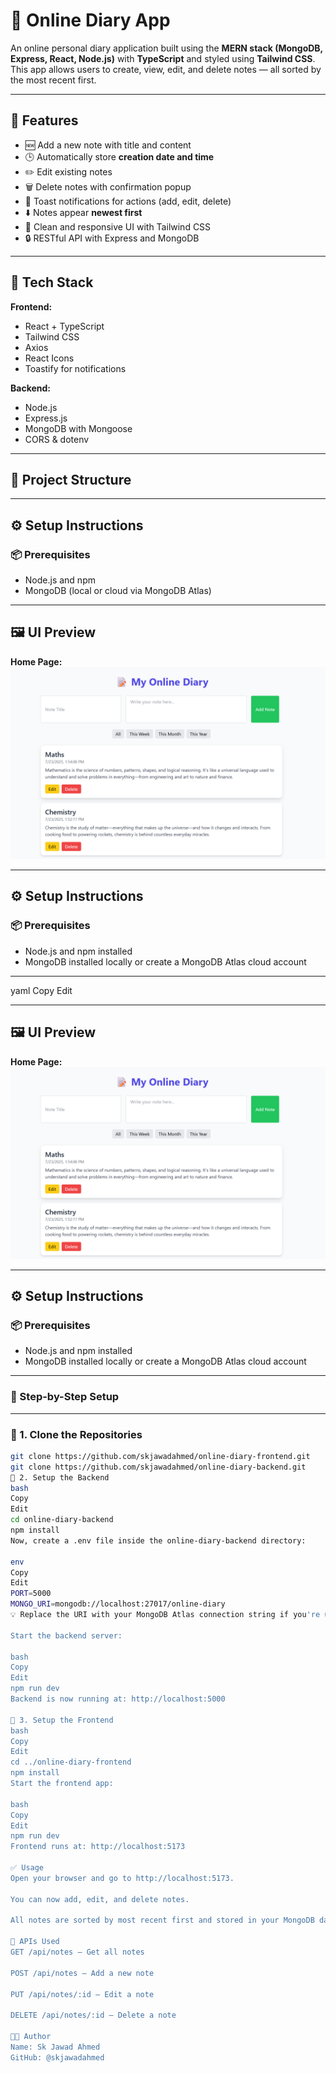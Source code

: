 # 📝 Online Diary App

An online personal diary application built using the **MERN stack (MongoDB, Express, React, Node.js)** with **TypeScript** and styled using **Tailwind CSS**. This app allows users to create, view, edit, and delete notes — all sorted by the most recent first.

---

## 🚀 Features

- 🆕 Add a new note with title and content
- 🕒 Automatically store **creation date and time**
- ✏️ Edit existing notes
- 🗑️ Delete notes with confirmation popup
- 🔔 Toast notifications for actions (add, edit, delete)
- ⬇️ Notes appear **newest first**
- 🎨 Clean and responsive UI with Tailwind CSS
- 🔒 RESTful API with Express and MongoDB

---

## 🧱 Tech Stack

**Frontend:**
- React + TypeScript
- Tailwind CSS
- Axios
- React Icons
- Toastify for notifications

**Backend:**
- Node.js
- Express.js
- MongoDB with Mongoose
- CORS & dotenv

---

## 📁 Project Structure


---

## ⚙️ Setup Instructions

### 📦 Prerequisites
- Node.js and npm
- MongoDB (local or cloud via MongoDB Atlas)

---

## 🖼️ UI Preview

**Home Page:**  
![Home Page](screenshots/Screenshot%202025-07-23%20173754.png)

---

## ⚙️ Setup Instructions

### 📦 Prerequisites

- Node.js and npm installed
- MongoDB installed locally or create a MongoDB Atlas cloud account

---


yaml
Copy
Edit

---

## 🖼️ UI Preview

**Home Page:**  
![Home Page](screenshots/Screenshot%202025-07-23%20173754.png)

---

## ⚙️ Setup Instructions

### 📦 Prerequisites

- Node.js and npm installed
- MongoDB installed locally or create a MongoDB Atlas cloud account

---

### 🔧 Step-by-Step Setup

---

### 🔹 1. Clone the Repositories

```bash
git clone https://github.com/skjawadahmed/online-diary-frontend.git
git clone https://github.com/skjawadahmed/online-diary-backend.git
🔹 2. Setup the Backend
bash
Copy
Edit
cd online-diary-backend
npm install
Now, create a .env file inside the online-diary-backend directory:

env
Copy
Edit
PORT=5000
MONGO_URI=mongodb://localhost:27017/online-diary
💡 Replace the URI with your MongoDB Atlas connection string if you're using the cloud.

Start the backend server:

bash
Copy
Edit
npm run dev
Backend is now running at: http://localhost:5000

🔹 3. Setup the Frontend
bash
Copy
Edit
cd ../online-diary-frontend
npm install
Start the frontend app:

bash
Copy
Edit
npm run dev
Frontend runs at: http://localhost:5173

✅ Usage
Open your browser and go to http://localhost:5173.

You can now add, edit, and delete notes.

All notes are sorted by most recent first and stored in your MongoDB database.

🔄 APIs Used
GET /api/notes – Get all notes

POST /api/notes – Add a new note

PUT /api/notes/:id – Edit a note

DELETE /api/notes/:id – Delete a note

🧑‍💻 Author
Name: Sk Jawad Ahmed
GitHub: @skjawadahmed
